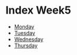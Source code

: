 # Index Week5

- [Monday](#monday)
- [Tuesday](#tuesday)
- [Wednesday](#wednesday)
- [Thursday](#thursday)
